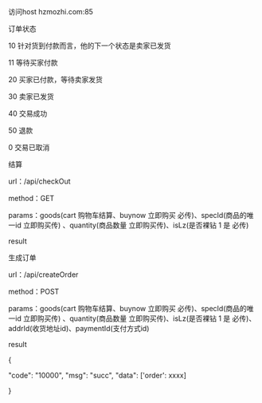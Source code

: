 访问host hzmozhi.com:85

订单状态

10  针对货到付款而言，他的下一个状态是卖家已发货

11  等待买家付款

20  买家已付款，等待卖家发货

30  卖家已发货

40  交易成功

50  退款

0   交易已取消

结算

url：/api/checkOut

method：GET

params：goods(cart 购物车结算、buynow 立即购买  必传)、specId(商品的唯一id  立即购买传) 、quantity(商品数量  立即购买传)、isLz(是否裸钻 1 是  必传)

result



生成订单


url：/api/createOrder

method：POST

params：goods(cart 购物车结算、buynow 立即购买  必传)、specId(商品的唯一id  立即购买传) 、quantity(商品数量  立即购买传)、isLz(是否裸钻 1 是  必传)、addrId(收货地址id)、paymentId(支付方式id)

result

{

"code": "10000",
"msg": "succ",
"data": ['order': xxxx]

}


